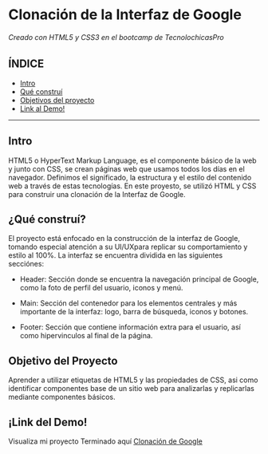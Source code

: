 # Clonación de la Interfaz de Google 
###### Creado con HTML5 y CSS3 en el bootcamp de TecnolochicasPro

## ÍNDICE
* [Intro]()
* [Qué construí]()
* [Objetivos del proyecto]()
* [Link al Demo!]()

***
## Intro
HTML5 o HyperText Markup Language, es el componente básico de la web y junto con CSS, se crean páginas web que usamos todos los días en el navegador. Definimos el significado, la estructura y el estilo del contenido web a través de estas tecnologías.
En este proyesto, se utilizó HTML y CSS para construir una clonación de la Interfaz de Google.

## ¿Qué construí?
El proyecto está enfocado en la construcción de la interfaz de Google, tomando especial atención a su UI/UXpara replicar su comportamiento y estilo al 100%. La interfaz se encuentra dividida en las siguientes secciónes:

* Header: Sección donde se encuentra la navegación principal de Google, como la foto de perfil del usuario, iconos y menú.

* Main: Sección del contenedor para los elementos centrales y más importante de la interfaz: logo, barra de búsqueda, iconos y botones.

* Footer: Sección que contiene información extra para el usuario, así como hipervinculos al final de la página.

## Objetivo del Proyecto
Aprender a utilizar etiquetas de HTML5 y las propiedades de CSS, asi como identificar componentes base de un sitio web para analizarlas y replicarlas mediante componentes básicos.

## ¡Link del Demo!
Visualiza mi proyecto Terminado aquí [Clonación de Google](danygpe99.github.io)
